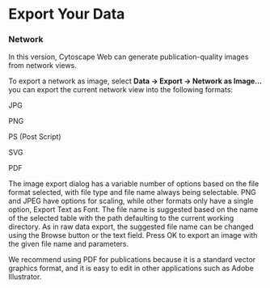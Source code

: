 Export Your Data
====================
<a id="export_your_data"> </a>

### Network
In this version, Cytoscape Web can generate publication-quality images from network views.

To export a network as image, select **Data → Export → Network as Image…** you can export the current network view into the following formats:

JPG

PNG

PS (Post Script)

SVG

PDF

The image export dialog has a variable number of options based on the file format selected, with file type and file name always being selectable. PNG and JPEG have options for scaling, while other formats only have a single option, Export Text as Font. The file name is suggested based on the name of the selected table with the path defaulting to the current working directory. As in raw data export, the suggested file name can be changed using the Browse button or the text field. Press OK to export an image with the given file name and parameters.

We recommend using PDF for publications because it is a standard vector graphics format, and it is easy to edit in other applications such as Adobe Illustrator.


